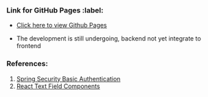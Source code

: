 <h3> Link for GitHub Pages :label:</h3>

  - [Click here to view Github Pages](https://meewai.github.io/spring-security-reactjs/)

* The development is still undergoing, backend not yet integrate to frontend

<h3>References: </h3>

1. [Spring Security Basic Authentication](https://www.baeldung.com/spring-security-basic-authentication)
2. [React Text Field Components](https://mui.com/components/text-fields/)
